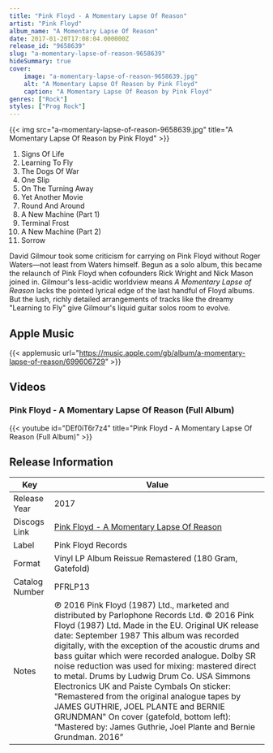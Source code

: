 ```yaml
---
title: "Pink Floyd - A Momentary Lapse Of Reason"
artist: "Pink Floyd"
album_name: "A Momentary Lapse Of Reason"
date: 2017-01-20T17:08:04.000000Z
release_id: "9658639"
slug: "a-momentary-lapse-of-reason-9658639"
hideSummary: true
cover:
    image: "a-momentary-lapse-of-reason-9658639.jpg"
    alt: "A Momentary Lapse Of Reason by Pink Floyd"
    caption: "A Momentary Lapse Of Reason by Pink Floyd"
genres: ["Rock"]
styles: ["Prog Rock"]
---
```


{{< img src="a-momentary-lapse-of-reason-9658639.jpg" title="A Momentary Lapse Of Reason by Pink Floyd" >}}

<!-- section break -->

1. Signs Of Life
2. Learning To Fly
3. The Dogs Of War
4. One Slip
5. On The Turning Away
6. Yet Another Movie
7. Round And Around
8. A New Machine (Part 1)
9. Terminal Frost
10. A New Machine (Part 2)
11. Sorrow

<!-- section break -->


David Gilmour took some criticism for carrying on Pink Floyd without Roger Waters—not least from Waters himself. Begun as a solo album, this became the relaunch of Pink Floyd when cofounders Rick Wright and Nick Mason joined in. Gilmour's less-acidic worldview means <i>A Momentary Lapse of Reason</i> lacks the pointed lyrical edge of the last handful of Floyd albums. But the lush, richly detailed arrangements of tracks like the dreamy "Learning to Fly" give Gilmour's liquid guitar solos room to evolve.



## Apple Music
{{< applemusic url="https://music.apple.com/gb/album/a-momentary-lapse-of-reason/699606729" >}}





## Videos
### Pink Floyd - A Momentary Lapse Of Reason (Full Album)
{{< youtube id="DEf0iT6r7z4" title="Pink Floyd - A Momentary Lapse Of Reason (Full Album)" >}}<br>



## Release Information
|  Key           | Value                                                |
| ---------------| ---------------------------------------------------- |
| Release Year   | 2017                                   |
| Discogs Link   | [Pink Floyd - A Momentary Lapse Of Reason](https://www.discogs.com/release/9658639-Pink-Floyd-A-Momentary-Lapse-Of-Reason) |
| Label          | Pink Floyd Records |
| Format         | Vinyl LP Album Reissue Remastered (180 Gram, Gatefold) |
| Catalog Number | PFRLP13 |
| Notes | ℗ 2016 Pink Floyd (1987) Ltd., marketed and distributed by Parlophone Records Ltd. © 2016 Pink Floyd (1987) Ltd. Made in the EU.  Original UK release date: September 1987  This album was recorded digitally, with the exception of the acoustic drums and bass guitar which were recorded analogue. Dolby SR noise reduction was used for mixing: mastered direct to metal.  Drums by Ludwig Drum Co. USA  Simmons Electronics UK and Paiste Cymbals  On sticker: "Remastered from the original analogue tapes by JAMES GUTHRIE, JOEL PLANTE and BERNIE GRUNDMAN" On cover (gatefold, bottom left): “Mastered by: James Guthrie, Joel Plante and Bernie Grundman. 2016”  |